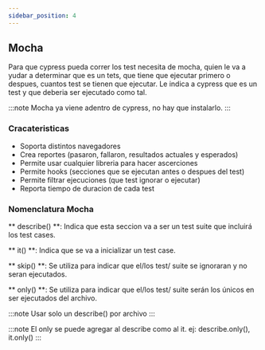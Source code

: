```yaml
---
sidebar_position: 4
---
```


##  Mocha
Para que cypress pueda correr los test necesita de mocha, quien le va a yudar a determinar que es un tets, que tiene que ejecutar primero o despues, cuantos test se tienen que ejecutar. Le indica a cypress que es un test y que deberia ser ejecutado como tal.

:::note
Mocha ya viene adentro de cypress, no hay que instalarlo. 
:::

### Cracateristicas
- Soporta distintos navegadores
- Crea reportes (pasaron, fallaron, resultados actuales y esperados)
- Permite usar cualquier libreria para hacer ascerciones
- Permite hooks (secciones que se ejecutan antes o despues del test)
- Permite filtrar ejecuciones (que test ignorar o ejecutar)
- Reporta tiempo de duracion de cada test

### Nomenclatura Mocha

** describe() **: Indica que esta seccion va a ser un test suite que incluirá los test cases. 

** it() **: Indica que se va a inicializar un test case.

** skip() **: Se utiliza para indicar que el/los test/ suite se ignoraran y no seran ejecutados.

** only() **: Se utiliza para indicar que el/los test/ suite serán los únicos en ser ejecutados del archivo. 

:::note
Usar solo un describe() por archivo
:::

:::note
El only se puede agregar al describe como al it. ej: describe.only(), it.only()
:::